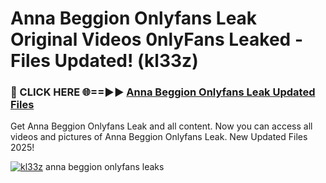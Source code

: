 # Anna Beggion Onlyfans Leak Original Videos 0nlyFans Leaked - Files Updated! (kl33z)

<h3>🔴 CLICK HERE 🌐==►► <a href="https://tinyurl.com/4seja8ks" rel="nofollow">Anna Beggion Onlyfans Leak Updated Files</a></h3>

Get Anna Beggion Onlyfans Leak and all content. Now you can access all videos and pictures of Anna Beggion Onlyfans Leak. New Updated Files 2025!

[![kl33z](https://i.imgur.com/EWjZXRe.gif)](https://tinyurl.com/4seja8ks)
anna beggion onlyfans leaks